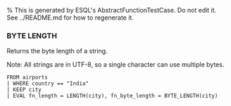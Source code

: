 % This is generated by ESQL's AbstractFunctionTestCase. Do not edit it. See ../README.md for how to regenerate it.

### BYTE LENGTH
Returns the byte length of a string.

Note: All strings are in UTF-8, so a single character can use multiple bytes.
```esql
FROM airports
| WHERE country == "India"
| KEEP city
| EVAL fn_length = LENGTH(city), fn_byte_length = BYTE_LENGTH(city)
```
